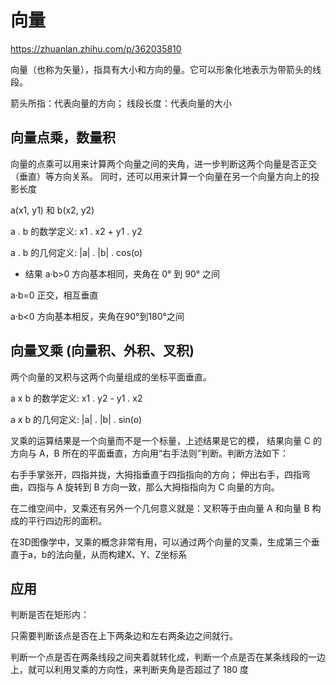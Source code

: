 # 向量

https://zhuanlan.zhihu.com/p/362035810

向量（也称为矢量），指具有大小和方向的量。它可以形象化地表示为带箭头的线段。

箭头所指：代表向量的方向；
线段长度：代表向量的大小

## 向量点乘，数量积

向量的点乘可以用来计算两个向量之间的夹角，进一步判断这两个向量是否正交（垂直）等方向关系。
同时，还可以用来计算一个向量在另一个向量方向上的投影长度

a(x1, y1) 和 b(x2, y2)

a . b 的数学定义: x1 . x2 + y1 . y2

a . b 的几何定义: |a| . |b| . cos(o)

- 结果
a·b>0 方向基本相同，夹角在 0° 到 90° 之间

a·b=0    正交，相互垂直

a·b<0    方向基本相反，夹角在90°到180°之间

## 向量叉乘 (向量积、外积、叉积)

两个向量的叉积与这两个向量组成的坐标平面垂直。

a x b 的数学定义: x1 . y2 - y1 . x2

a x b 的几何定义: |a| . |b| . sin(o)

叉乘的运算结果是一个向量而不是一个标量，上述结果是它的模， 结果向量 C 的方向与 A，B 所在的平面垂直，方向用“右手法则”判断。判断方法如下：

右手手掌张开，四指并拢，大拇指垂直于四指指向的方向；
伸出右手，四指弯曲，四指与 A 旋转到 B 方向一致，那么大拇指指向为 C 向量的方向。

在二维空间中，叉乘还有另外一个几何意义就是：叉积等于由向量 A 和向量 B 构成的平行四边形的面积。

在3D图像学中，叉乘的概念非常有用，可以通过两个向量的叉乘，生成第三个垂直于a，b的法向量，从而构建X、Y、Z坐标系

## 应用

判断是否在矩形内：

只需要判断该点是否在上下两条边和左右两条边之间就行。

判断一个点是否在两条线段之间夹着就转化成，判断一个点是否在某条线段的一边上，就可以利用叉乘的方向性，来判断夹角是否超过了 180 度
